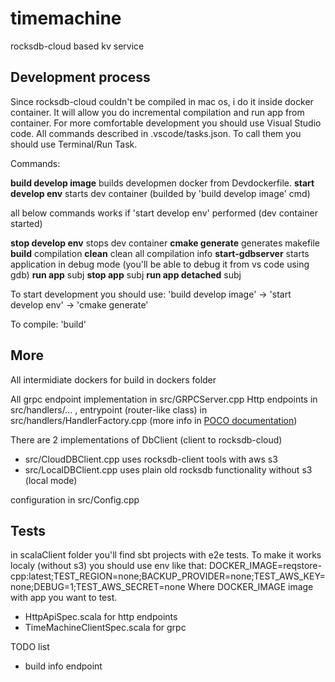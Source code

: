 # timemachine
rocksdb-cloud based kv service

## Development process

Since rocksdb-cloud couldn't be compiled in mac os, i do it inside docker container. 
It will allow you do incremental compilation and run app from container.
For more comfortable development you should use Visual Studio code.
All commands described in .vscode/tasks.json. To call them you should use Terminal/Run Task.

Commands:

**build develop image** builds developmen docker from Devdockerfile. 
**start develop env** starts dev container (builded by 'build develop image' cmd)

all below commands works if 'start develop env' performed (dev container started)

**stop develop env** stops dev container
**cmake generate** generates makefile
**build** compilation
**clean** clean all compilation info
**start-gdbserver** starts application in debug mode (you'll be able to debug it from vs code using gdb)
**run app** subj
**stop app** subj
**run app detached** subj

To start development you should use:
'build develop image' -> 'start develop env' -> 'cmake generate'

To compile:
'build'

## More

All intermidiate dockers for build in dockers folder

All grpc endpoint implementation in src/GRPCServer.cpp 
Http endpoints in src/handlers/... , entrypoint (router-like class) in src/handlers/HandlerFactory.cpp (more info in [POCO documentation](https://pocoproject.org/))

There are 2 implementations of DbClient (client to rocksdb-cloud)
- src/CloudDBClient.cpp uses rocksdb-client tools with aws s3
- src/LocalDBClient.cpp uses plain old rocksdb functionality without s3 (local mode)


configuration in src/Config.cpp

## Tests

in scalaClient folder you'll find sbt projects with e2e tests. To make it works localy (without s3) you should use env like that:
DOCKER_IMAGE=reqstore-cpp:latest;TEST_REGION=none;BACKUP_PROVIDER=none;TEST_AWS_KEY=none;DEBUG=1;TEST_AWS_SECRET=none
Where DOCKER_IMAGE image with app you want to test.

- HttpApiSpec.scala for http endpoints
- TimeMachineClientSpec.scala for grpc

TODO list
- build info endpoint

